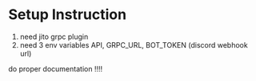 # Setup Instruction

1) need jito grpc plugin
2) need 3 env variables API, GRPC_URL, BOT_TOKEN (discord webhook url)

do proper documentation !!!!
